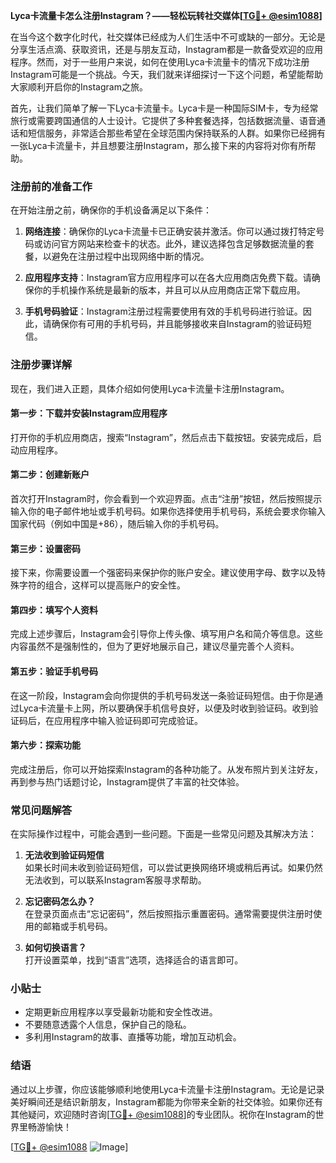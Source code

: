 **Lyca卡流量卡怎么注册Instagram？——轻松玩转社交媒体[[TG💪+ @esim1088](https://t.me/s/esim1088)]**

在当今这个数字化时代，社交媒体已经成为人们生活中不可或缺的一部分。无论是分享生活点滴、获取资讯，还是与朋友互动，Instagram都是一款备受欢迎的应用程序。然而，对于一些用户来说，如何在使用Lyca卡流量卡的情况下成功注册Instagram可能是一个挑战。今天，我们就来详细探讨一下这个问题，希望能帮助大家顺利开启你的Instagram之旅。

首先，让我们简单了解一下Lyca卡流量卡。Lyca卡是一种国际SIM卡，专为经常旅行或需要跨国通信的人士设计。它提供了多种套餐选择，包括数据流量、语音通话和短信服务，非常适合那些希望在全球范围内保持联系的人群。如果你已经拥有一张Lyca卡流量卡，并且想要注册Instagram，那么接下来的内容将对你有所帮助。

### 注册前的准备工作

在开始注册之前，确保你的手机设备满足以下条件：

1. **网络连接**：确保你的Lyca卡流量卡已正确安装并激活。你可以通过拨打特定号码或访问官方网站来检查卡的状态。此外，建议选择包含足够数据流量的套餐，以避免在注册过程中出现网络中断的情况。
   
2. **应用程序支持**：Instagram官方应用程序可以在各大应用商店免费下载。请确保你的手机操作系统是最新的版本，并且可以从应用商店正常下载应用。

3. **手机号码验证**：Instagram注册过程需要使用有效的手机号码进行验证。因此，请确保你有可用的手机号码，并且能够接收来自Instagram的验证码短信。

### 注册步骤详解

现在，我们进入正题，具体介绍如何使用Lyca卡流量卡注册Instagram。

#### 第一步：下载并安装Instagram应用程序

打开你的手机应用商店，搜索“Instagram”，然后点击下载按钮。安装完成后，启动应用程序。

#### 第二步：创建新账户

首次打开Instagram时，你会看到一个欢迎界面。点击“注册”按钮，然后按照提示输入你的电子邮件地址或手机号码。如果你选择使用手机号码，系统会要求你输入国家代码（例如中国是+86），随后输入你的手机号码。

#### 第三步：设置密码

接下来，你需要设置一个强密码来保护你的账户安全。建议使用字母、数字以及特殊字符的组合，这样可以提高账户的安全性。

#### 第四步：填写个人资料

完成上述步骤后，Instagram会引导你上传头像、填写用户名和简介等信息。这些内容虽然不是强制性的，但为了更好地展示自己，建议尽量完善个人资料。

#### 第五步：验证手机号码

在这一阶段，Instagram会向你提供的手机号码发送一条验证码短信。由于你是通过Lyca卡流量卡上网，所以要确保手机信号良好，以便及时收到验证码。收到验证码后，在应用程序中输入验证码即可完成验证。

#### 第六步：探索功能

完成注册后，你可以开始探索Instagram的各种功能了。从发布照片到关注好友，再到参与热门话题讨论，Instagram提供了丰富的社交体验。

### 常见问题解答

在实际操作过程中，可能会遇到一些问题。下面是一些常见问题及其解决方法：

1. **无法收到验证码短信**  
   如果长时间未收到验证码短信，可以尝试更换网络环境或稍后再试。如果仍然无法收到，可以联系Instagram客服寻求帮助。

2. **忘记密码怎么办？**  
   在登录页面点击“忘记密码”，然后按照指示重置密码。通常需要提供注册时使用的邮箱或手机号码。

3. **如何切换语言？**  
   打开设置菜单，找到“语言”选项，选择适合的语言即可。

### 小贴士

- 定期更新应用程序以享受最新功能和安全性改进。
- 不要随意透露个人信息，保护自己的隐私。
- 多利用Instagram的故事、直播等功能，增加互动机会。

### 结语

通过以上步骤，你应该能够顺利地使用Lyca卡流量卡注册Instagram。无论是记录美好瞬间还是结识新朋友，Instagram都能为你带来全新的社交体验。如果你还有其他疑问，欢迎随时咨询[[TG💪+ @esim1088](https://t.me/s/esim1088)]的专业团队。祝你在Instagram的世界里畅游愉快！

[[TG💪+ @esim1088](https://t.me/s/esim1088) ![Image](https://i.postimg.cc/4NQfJmqS/Snipaste-2025-05-13-00-14-12.png)]